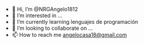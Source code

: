 - 👋 Hi, I’m @NRGAngelo1812
- 👀 I’m interested in ...
- 🌱 I’m currently learning  lenguajes de programación
- 💞️ I’m looking to collaborate on ...
- 📫 How to reach me  angelocasa18@gmail.com

<!---
NRGAngelo1812/NRGAngelo1812 is a ✨ special ✨ repository because its `README.md` (this file) appears on your GitHub profile.
You can click the Preview link to take a look at your changes.
--->
